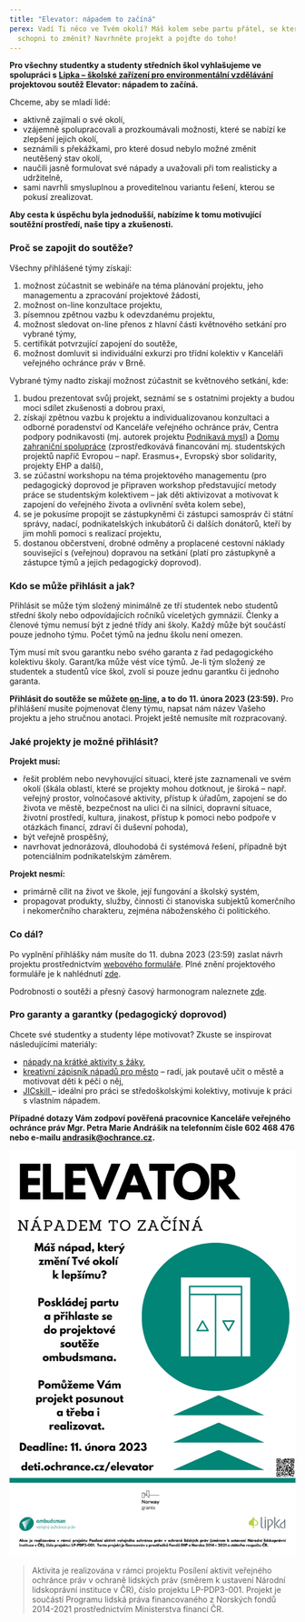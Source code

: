 ```yaml
---
title: "Elevator: nápadem to začíná"
perex: Vadí Ti něco ve Tvém okolí? Máš kolem sebe partu přátel, se kterými jste
  schopni to změnit? Navrhněte projekt a pojďte do toho!
---
```

**Pro všechny studentky a studenty středních škol vyhlašujeme ve spolupráci s [Lipka – školské zařízení pro environmentální vzdělávání](https://www.lipka.cz/) projektovou soutěž Elevator: nápadem to začíná.**

Chceme, aby se mladí lidé:

* aktivně zajímali o své okolí, 
* vzájemně spolupracovali a prozkoumávali možnosti, které se nabízí ke zlepšení jejich okolí, 
* seznámili s překážkami, pro které dosud nebylo možné změnit neutěšený stav okolí, 
* naučili jasně formulovat své nápady a uvažovali při tom realisticky a udržitelně,
* sami navrhli smysluplnou a proveditelnou variantu řešení, kterou se pokusí zrealizovat.

**Aby cesta k úspěchu byla jednodušší, nabízíme k tomu motivující soutěžní prostředí, naše tipy a zkušenosti.** 

### Proč se zapojit do soutěže?

Všechny přihlášené týmy získají:

1. možnost zúčastnit se webináře na téma plánování projektu, jeho managementu a zpracování projektové žádosti,
2. možnost on-line konzultace projektu,
3. písemnou zpětnou vazbu k odevzdanému projektu,
4. možnost sledovat on-line přenos z hlavní části květnového setkání pro vybrané týmy,
5. certifikát potvrzující zapojení do soutěže,
6. možnost domluvit si individuální exkurzi pro třídní kolektiv v Kanceláři veřejného ochránce práv v Brně.

Vybrané týmy nadto získají možnost zúčastnit se květnového setkání, kde:

1. budou prezentovat svůj projekt, seznámí se s ostatními projekty a budou moci sdílet zkušenosti a dobrou praxi,
2. získají zpětnou vazbu k projektu a individualizovanou konzultaci a odborné poradenství od Kanceláře veřejného ochránce práv, Centra podpory podnikavosti (mj. autorek projektu [Podnikavá mysl](https://www.podnikavamysl.cz/cz/)) a [Domu zahraniční spolupráce](https://www.dzs.cz/) (zprostředkovává financování mj. studentských projektů napříč Evropou – např. Erasmus+, Evropský sbor solidarity, projekty EHP a další),
3. se zúčastní workshopu na téma projektového managementu (pro pedagogický doprovod je připraven workshop představující metody práce se studentským kolektivem – jak děti aktivizovat a motivovat k zapojení do veřejného života a ovlivnění světa kolem sebe),
4. se je pokusíme propojit se zástupkyněmi či zástupci samospráv či státní správy, nadací, podnikatelských inkubátorů či dalších donátorů, kteří by jim mohli pomoci s realizací projektu,
5. dostanou občerstvení, drobné odměny a proplacené cestovní náklady související s (veřejnou) dopravou na setkání (platí pro zástupkyně a zástupce týmů a jejich pedagogický doprovod).

### Kdo se může přihlásit a jak?

Přihlásit se může tým složený minimálně ze tří studentek nebo studentů střední školy nebo odpovídajících ročníků víceletých gymnázií. Členky a členové týmu nemusí být z jedné třídy ani školy. Každý může být součástí pouze jednoho týmu. Počet týmů na jednu školu není omezen.

Tým musí mít svou garantku nebo svého garanta z řad pedagogického kolektivu školy. Garant/ka může vést více týmů. Je-li tým složený ze studentek a studentů více škol, zvolí si pouze jednu garantku či jednoho garanta.

**Přihlásit do soutěže se můžete [on-line](https://forms.gle/TU6gX7rpYFqgavn59), a to do 11. února 2023 (23:59).** Pro přihlášení musíte pojmenovat členy týmu, napsat nám název Vašeho projektu a jeho stručnou anotaci. Projekt ještě nemusíte mít rozpracovaný.

### Jaké projekty je možné přihlásit?

**Projekt musí:**

* řešit problém nebo nevyhovující situaci, které jste zaznamenali ve svém okolí (škála oblastí, které se projekty mohou dotknout, je široká – např. veřejný prostor, volnočasové aktivity, přístup k úřadům, zapojení se do života ve městě, bezpečnost na ulici či na silnici, dopravní situace, životní prostředí, kultura, jinakost, přístup k pomoci nebo podpoře v otázkách financí, zdraví či duševní pohoda),
* být veřejně prospěšný,
* navrhovat jednorázová, dlouhodobá či systémová řešení, případně být potenciálním podnikatelským záměrem.

**Projekt nesmí:**

* primárně cílit na život ve škole, její fungování a školský systém,
* propagovat produkty, služby, činnosti či stanoviska subjektů komerčního i nekomerčního charakteru, zejména náboženského či politického.

### Co dál?

Po vyplnění přihlášky nám musíte do 11. dubna 2023 (23:59) zaslat návrh projektu prostřednictvím [webového formuláře](https://forms.gle/cTvL3iYXMuKgrkSb6). Plné znění projektového formuláře je k nahlédnutí [zde](media/formular_navrhu_projektu.pdf).

Podrobnosti o soutěži a přesný časový harmonogram naleznete [zde](media/podrobne_informace_a_podminky_souteze.pdf).

### Pro garanty a garantky (pedagogický doprovod)

Chcete své studentky a studenty lépe motivovat? Zkuste se inspirovat následujícími materiály: 

* [nápady na krátké aktivity s žáky](https://www.podnikavamysl.cz/cz/materialy/uvedomeni-si-prilezitosti),
* [kreativní zápisník nápadů pro město](https://skoly.damenavas.cz/publikace/) – radí, jak poutavě učit o městě a motivovat děti k péči o něj,
* [JICskill ](https://skill.jic.cz/)– ideální pro práci se středoškolskými kolektivy, motivuje k práci s vlastním nápadem. 

**Případné dotazy Vám zodpoví pověřená pracovnice Kanceláře veřejného ochránce práv Mgr. Petra Marie Andrášik na telefonním čísle 602 468 476 nebo e-mailu andrasik@ochrance.cz.** 

![](elevator_napadem_to_zacina-letak.png)

> Aktivita je realizována v rámci projektu Posílení aktivit veřejného ochránce práv v ochraně lidských práv (směrem k ustavení Národní lidskoprávní instituce v ČR), číslo projektu LP-PDP3-001. Projekt je součástí Programu lidská práva financovaného z Norských fondů 2014-2021 prostřednictvím Ministerstva financí ČR.